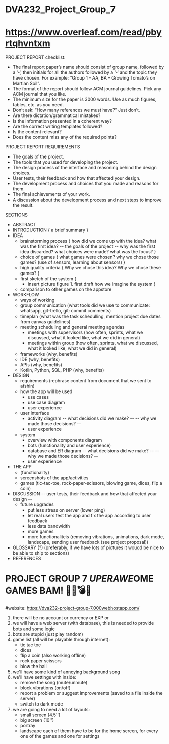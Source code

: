 # DVA232_Project_Group_7

# https://www.overleaf.com/read/pbyrtqhvntxm

PROJECT REPORT checklist:
- The final report paper’s name should consist of group name, followed by a ‘-‘, then initials for all the authors followed by a ‘-‘ and the topic they have chosen. For example: “Group 1 - AA, BA – Growing Tomato’s on Martian Soil”.
- The format of the report should follow ACM journal guidelines. Pick any ACM journal that you like.
- The minimum size for the paper is 3000 words. Use as much figures, tables, etc. as you need.
- Don’t ask: “How many references we must have?” Just don’t.
- Are there dictation/grammatical mistakes?
- Is the information presented in a coherent way?
- Are the correct writing templates followed?
- Is the content relevant?
- Does the content miss any of the required points?


PROJECT REPORT REQUIREMENTS
- The goals of the project.
- The tools that you used for developing the project.
- The design process of the interface and reasoning behind the design choices.
- User tests, their feedback and how that affected your design.
- The development process and choices that you made and reasons for them.
- The final achievements of your work.
- A discussion about the development process and next steps to improve the result.



SECTIONS
- ABSTRACT
- INTRODUCTION {
	a brief summary
}
- IDEA
	- brainstorming process {
		how did we come up with the idea?
		what was the first idea?
		-- the goals of the project --
		why was the first idea discarded?
		what choices were made?
		what was the focus?
	}
	- choice of games {
		what games were chosen?
		why we chose those games? (use of sensors, learning about sensors)
	}
	- high quality criteria {
		Why we chose this idea?
		Why we chose these games?
	}
	- first sketch of the system {
		- insert  picture figure 1. first draft how we imagine the system
	}
	- comparison to other games on the appstore
- WORKFLOW
	- ways of working
	- group communication (what tools did we use to communicate: whatsapp, git-trello, git: commit comments)
	- timeplan (what was the task schedulling, mention project due dates from canvas guidelines)
	- meeting scheduling and general meeting agendas
		- meetings with supervisors (how often, sprints, what we discussed, what it looked like, what we did in general)
		- meetings within group (how often, sprints, what we discussed, what it looked like, what we did in general)
	- frameworks (why, benefits)
	- IDE (why, benefits)
	- APIs (why, benefits)
	- Kotlin, Python, SQL, PHP (why, benefits)
- DESIGN
	- requirements (rephrase content from document that we sent to afshin)
	- how the app will be used
		- use cases
		- use case diagram
		- user experience
	- user interface
		- activity diagram
		-- what decisions did we make? --
		-- why we made those decisions? --
		- user experience
	- system
		- overview with components diagram
		- bots (functionality and user experience)
		- database and ER diagram
		-- what decisions did we make? --
		-- why we made those decisions? --
		- user experience
- THE APP
	- (functionality)
	- screenshots of the app/activities
	- games (tic-tac-toe, rock-paper-scissors, blowing game, dices, flip a coin)
- DISCUSSION
	-- user tests, their feedback and how that affected your design --
	- future upgrades
		- put less stress on server (lower ping)
		- let real users test the app and fix the app according to user feedback
		- less data bandwidth
		- more games
		- more functionaliteis (removing vibrations, animations, dark mode, landscape, sending user feedback (see project proposal))
- GLOSSARY (?) (preferably, if we have lots of pictures it wouod be nice to be able to ship to sections)
- REFERENCES



# PROJECT GROUP 7 $UPER AWE$OME GAMES BAM! 🔫🔪💣💥

#website: https://dva232-project-group-7.000webhostapp.com/

1. there will be no account or currency or EXP or <add similar things here>
2. we will have a web server (with database), this is needed to provide bots and
	some logic
3. bots are stupid (just play random)
4. game list (all will be playable through internet):
	- tic tac toe
	- dices
	- flip a coin (also working offline)
	- rock paper scissors
	- blow the ball
5. we'll have some kind of annoying background song	
6. we'll have settings with inside:
	- remove the song (mute/unmute)
	- block vibrations (on/off)
	- report a problem or suggest improvements (saved to a file inside the server)
	- switch to dark mode
7. we are going to need a lot of layouts:
	- small screen (4.5'')
	- big screen (10'')
	- portray
	- landscape
   each of them have to be for the home screen,
   for every one of the games and one for settings

